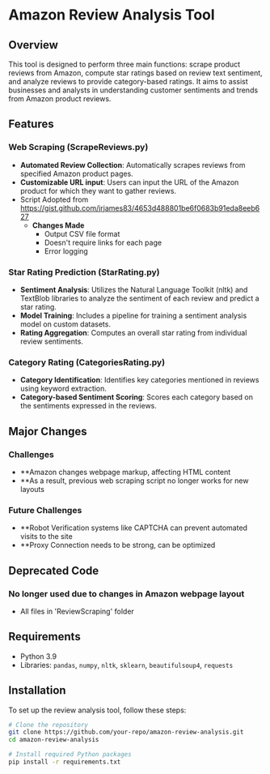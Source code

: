 # Amazon Review Analysis Tool

## Overview
This tool is designed to perform three main functions: scrape product reviews from Amazon, compute star ratings based on review text sentiment, and analyze reviews to provide category-based ratings. It aims to assist businesses and analysts in understanding customer sentiments and trends from Amazon product reviews.

## Features

### Web Scraping (ScrapeReviews.py)
- **Automated Review Collection**: Automatically scrapes reviews from specified Amazon product pages.
- **Customizable URL input**: Users can input the URL of the Amazon product for which they want to gather reviews.
- Script Adopted from https://gist.github.com/jrjames83/4653d488801be6f0683b91eda8eeb627 
    -  **Changes Made**
        - Output CSV file format 
        - Doesn't require links for each page
        - Error logging

### Star Rating Prediction (StarRating.py)
- **Sentiment Analysis**: Utilizes the Natural Language Toolkit (nltk) and TextBlob libraries to analyze the sentiment of each review and predict a star rating.
- **Model Training**: Includes a pipeline for training a sentiment analysis model on custom datasets.
- **Rating Aggregation**: Computes an overall star rating from individual review sentiments.

### Category Rating (CategoriesRating.py)
- **Category Identification**: Identifies key categories mentioned in reviews using keyword extraction.
- **Category-based Sentiment Scoring**: Scores each category based on the sentiments expressed in the reviews.

## Major Changes

### Challenges
- **Amazon changes webpage markup, affecting HTML content 
- **As a result, previous web scraping script no longer works for new layouts

### Future Challenges
- **Robot Verification systems like CAPTCHA can prevent automated visits to the site
- **Proxy Connection needs to be strong, can be optimized

## Deprecated Code

### No longer used due to changes in Amazon webpage layout
- All files in 'ReviewScraping' folder

## Requirements
- Python 3.9
- Libraries: `pandas`, `numpy`, `nltk`, `sklearn`, `beautifulsoup4`, `requests`

## Installation
To set up the review analysis tool, follow these steps:
```bash
# Clone the repository
git clone https://github.com/your-repo/amazon-review-analysis.git
cd amazon-review-analysis

# Install required Python packages
pip install -r requirements.txt

